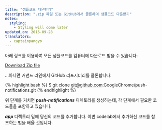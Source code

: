 ```yaml
---
title: "샘플코드 다운받기"
description: ".zip 파일 또는 GitHub에서 클론하여 샘플코드 다운받기"
notes:
  styling:
    - Styling will come later
updated_on: 2015-09-28
translators:
  - captainpangyo
---
```


아래 링크를 이용하여 모든 샘플코드를 컴퓨터에 다운로드 받을 수 있습니다:

[Download Zip file](https://github.com/GoogleChrome/push-notifications/archive/master.zip)

...아니면 커맨드 라인에서 GitHub 리포지터리를 클론합니다:

{% highlight bash %}
$ git clone git@github.com:GoogleChrome/push-notifications.git
{% endhighlight %}

위 단계를 거치면 **_push-notifications_** 디렉토리를 생성하는데, 각 단계에서 필요한 코드들을 포함하고 있습니다.

**_app_** 디렉토리 밑에 당신의 코드를 추가합니다. 이번 codelab에서 추가하신 코드를 참조하는 법을 배울 것입니다.
